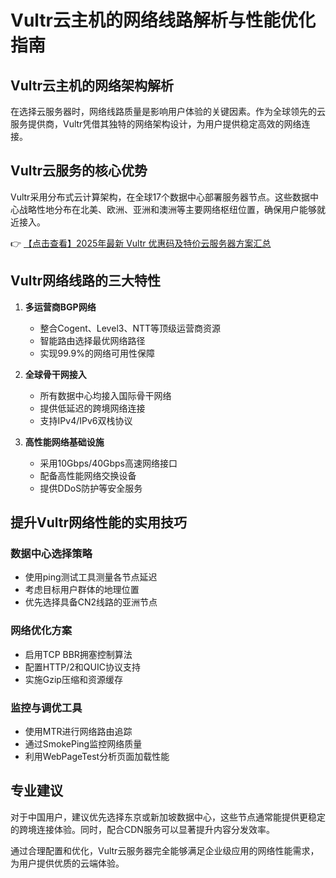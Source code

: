 # Vultr云主机的网络线路解析与性能优化指南

## Vultr云主机的网络架构解析

在选择云服务器时，网络线路质量是影响用户体验的关键因素。作为全球领先的云服务提供商，Vultr凭借其独特的网络架构设计，为用户提供稳定高效的网络连接。

## Vultr云服务的核心优势

Vultr采用分布式云计算架构，在全球17个数据中心部署服务器节点。这些数据中心战略性地分布在北美、欧洲、亚洲和澳洲等主要网络枢纽位置，确保用户能够就近接入。

👉 [【点击查看】2025年最新 Vultr 优惠码及特价云服务器方案汇总](https://bit.ly/VuLtr)

## Vultr网络线路的三大特性

1. **多运营商BGP网络**
   - 整合Cogent、Level3、NTT等顶级运营商资源
   - 智能路由选择最优网络路径
   - 实现99.9%的网络可用性保障

2. **全球骨干网接入**
   - 所有数据中心均接入国际骨干网络
   - 提供低延迟的跨境网络连接
   - 支持IPv4/IPv6双栈协议

3. **高性能网络基础设施**
   - 采用10Gbps/40Gbps高速网络接口
   - 配备高性能网络交换设备
   - 提供DDoS防护等安全服务

## 提升Vultr网络性能的实用技巧

### 数据中心选择策略
- 使用ping测试工具测量各节点延迟
- 考虑目标用户群体的地理位置
- 优先选择具备CN2线路的亚洲节点

### 网络优化方案
- 启用TCP BBR拥塞控制算法
- 配置HTTP/2和QUIC协议支持
- 实施Gzip压缩和资源缓存

### 监控与调优工具
- 使用MTR进行网络路由追踪
- 通过SmokePing监控网络质量
- 利用WebPageTest分析页面加载性能

## 专业建议

对于中国用户，建议优先选择东京或新加坡数据中心，这些节点通常能提供更稳定的跨境连接体验。同时，配合CDN服务可以显著提升内容分发效率。

通过合理配置和优化，Vultr云服务器完全能够满足企业级应用的网络性能需求，为用户提供优质的云端体验。